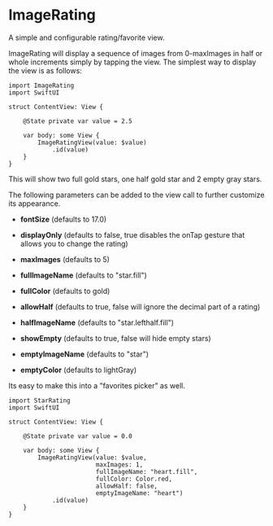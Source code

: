 # ImageRating

A simple and configurable rating/favorite view.

ImageRating will display a sequence of images from 0-maxImages in half or whole increments simply by tapping the view. The simplest way to display the view is as follows:

```
import ImageRating
import SwiftUI

struct ContentView: View {
    
    @State private var value = 2.5
    
    var body: some View {
        ImageRatingView(value: $value)
            .id(value)
    }
}
```

This will show two full gold stars, one half gold star and 2 empty gray stars.

The following parameters can be added to the view call to further customize its appearance.

- **fontSize**          (defaults to 17.0)

- **displayOnly**       (defaults to false, true disables the onTap gesture that allows you to change the rating)

- **maxImages**         (defaults to 5)

- **fullImageName**     (defaults to "star.fill")

- **fullColor**         (defaults to gold)

- **allowHalf**         (defaults to true, false will ignore the decimal part of a rating)

- **halfImageName**     (defaults to "star.lefthalf.fill")

- **showEmpty**         (defaults to true, false will hide empty stars)

- **emptyImageName**    (defaults to "star")

- **emptyColor**        (defaults to lightGray)



Its easy to make this into a "favorites picker" as well.

```
import StarRating
import SwiftUI

struct ContentView: View {
    
    @State private var value = 0.0
    
    var body: some View {
        ImageRatingView(value: $value,
                        maxImages: 1,
                        fullImageName: "heart.fill",
                        fullColor: Color.red,
                        allowHalf: false,
                        emptyImageName: "heart")
            .id(value)
    }
}
```
